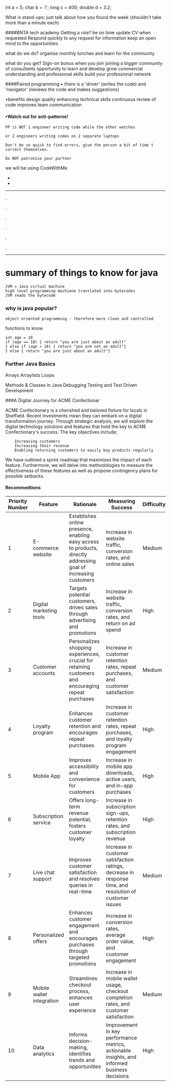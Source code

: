  int a = 5;
        char b = 'i';
        long c = 400;
        double d = 3.2;
        
        
What is stand-ups:
	just talk about how you found the week (shouldn't take more than a minute each)
	
	
####BNTA tech academy 
Getting a role?
	be on time
	update CV when requested
	Respond quickly to any request for information
	keep an open mind to the opportunities
	
what do we do?
	organise monthly lunches and learn for the community
	
	
what do you get?
	Sign-on bonus when you join
	joining a bigger community of consultants
	opportunity to learn and develop
	grow commercial understanding and professional skills
	build your professional network	


####Paired programming
• there is a 'driver' (writes the code) and 'navigator' (reviews the code and makes suggestions)

•benefits 
		design quality
		enhancing technical skills
		continuous review of code
		improves team communication
		
#### •Watch out for anti-patterns!

	PP is NOT 1 engineer writing code while the other watches
		
	or 2 engineers writing codes on 2 separate laptops

	Don't be so quick to find errors, give the person a bit of time t correct themselves.
		
	Do NOT patronise your partner
		

we will be using CodeWithMe



-
-



















------

.

.

.

.

.

.


-------




# summary of things to know for java


	JVM = Java virtual machine
	high level programming machiene translated into bytecodes
	JVM reads the bytecode
	
### why is java popular?
	object oriented programming - therefore more clean and controlled
	
	

functions to know

	int age = 18
	if (age == 18) { return "you are just about an adult"
	} else if (age > 18) { return "you are not an adult"}
	} else { return "you are just about an adult"}
	
	
### Further Java Basics 
Arrays
Arraylists
Loops

Methods & Classes in Java
Debugging
Testing and Test Driven Development

















###A Digital Journey for ACME Confectionar


ACME Confectionary is a cherished and beloved fixture for locals in Sheffield. Recent investments mean they can embark on a digital transformation journey. Through strategic analysis, we will explore the digital technology solutions and features that hold the key to ACME Confectionary's success. The key objectives include;  
		
		Increasing customers
		Increasing their revenue
		Enabling returning customers to easily buy products regularly
		
We have outlined a sprint roadmap that maximizes the impact of each feature. Furthermore, we will delve into methodologies to measure the effectiveness of these features as well as propose contingency plans for possible setbacks.

#### Recommedtions 


| Priority Number | Feature                   | Rationale                                                                                                       | Measuring Success                                                                                       | Difficulty | Sprint    | Goal                         |
|-----------------|---------------------------|-----------------------------------------------------------------------------------------------------------------|---------------------------------------------------------------------------------------------------------|------------|-----------|------------------------------|
| 1               | E-commerce website        | Establishes online presence, enabling easy access to products, directly addressing goal of increasing customers | Increase in website traffic, conversion rates, and online sales                                         | Medium     | Sprint 1  | Increase customers           |
| 2               | Digital marketing tools   | Targets potential customers, drives sales through advertising and promotions                                    | Increase in website traffic, conversion rates, and return on ad spend                                   | High       | Sprint 2  | Increase revenue             |
| 3               | Customer accounts         | Personalizes shopping experiences, crucial for retaining customers and encouraging repeat purchases             | Increase in customer retention rates, repeat purchases, and customer satisfaction                       | Medium     | Sprint 3  | Enabling returning customers |
| 4               | Loyalty program           | Enhances customer retention and encourages repeat purchases                                                     | Increase in customer retention rates, repeat purchases, and loyalty program engagement                  | High       | Sprint 4  | Enabling returning customers |
| 5               | Mobile App                | Improves accessibility and convenience for customers                                                            | Increase in mobile app downloads, active users, and in-app purchases                                    | High       | Sprint 5  | Increase customers           |
| 6               | Subscription service      | Offers long-term revenue potential, fosters customer loyalty                                                    | Increase in subscription sign-ups, retention rates, and subscription revenue                            | High       | Sprint 6  | Increase revenue             |
| 7               | Live chat support         | Improves customer satisfaction and resolves queries in real-time                                                | Increase in customer satisfaction ratings, decrease in response time, and resolution of customer issues | Medium     | Sprint 7  | Enabling returning customers |
| 8               | Personalized offers       | Enhances customer engagement and encourages purchases through targeted promotions                               | Increase in conversion rates, average order value, and customer engagement                              | High       | Sprint 8  | Increase revenue             |
| 9               | Mobile wallet integration | Streamlines checkout process, enhances user experience                                                          | Increase in mobile wallet usage, checkout completion rates, and customer satisfaction                   | Medium     | Sprint 9  | Enabling returning customers |
| 10              | Data analytics            | Informs decision-making, identifies trends and opportunities                                                    | Improvement in key performance metrics, actionable insights, and informed business decisions            | High       | Sprint 10 | Increase revenue             |


























